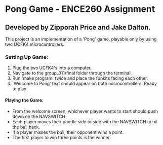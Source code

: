 # Pong Game - ENCE260 Assignment

## Developed by Zipporah Price and Jake Dalton.

This project is an implementation of a 'Pong' game, playable only by using two UCFK4 microcontrollers.

### Setting Up Game:
1. Plug the two UCFK4's into a computer.
2. Navigate to the group_311/final folder through the terminal.
3. Run 'make program' twice and place the funkits facing each other.
4. 'Welcome to Pong' text should appear on both microcontrollers. Ready to play.

#### Playing the Game:
- From the welcome screen, whichever player wants to start should push down on the NAVSWITCH.
- Each player moves their paddle side to side with the NAVSWITCH to hit the ball back.
- If a player misses the ball, their opponent wins a point.
- The first player to win three points is the winner.
